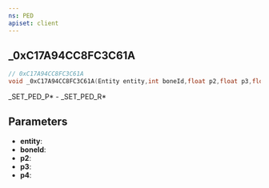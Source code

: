 ```yaml
---
ns: PED
apiset: client
---
```

## _0xC17A94CC8FC3C61A

```c
// 0xC17A94CC8FC3C61A
void _0xC17A94CC8FC3C61A(Entity entity,int boneId,float p2,float p3,float p4);
```

_SET_PED_P* - _SET_PED_R*

## Parameters
* **entity**:
* **boneId**:
* **p2**:
* **p3**:
* **p4**:



